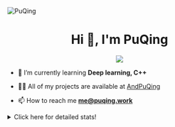 ![PuQing](https://user-images.githubusercontent.com/27223114/171565019-9a56fae6-b08b-421f-99db-7e830da42371.png)

<h1 align="center">Hi 👋, I'm PuQing</h1>

<p align="center">
  <img src="https://github-widgetbox.vercel.app/api/profile?username=AndPuQing&data=followers,repositories,stars,commits"/>
</p>

- 🌱 I’m currently learning **Deep learning, C++**

- 👨‍💻 All of my projects are available at [AndPuQing](https://github.com/AndPuQing)

- 📫 How to reach me **me@puqing.work**

<details>
<summary>Click here for detailed stats!</summary>

<!--START_SECTION:waka-->
**I'm a Night 🦉** 

```text
🌞 Morning    41 commits     ██░░░░░░░░░░░░░░░░░░░░░░░   10.3% 
🌆 Daytime    144 commits    █████████░░░░░░░░░░░░░░░░   36.18% 
🌃 Evening    122 commits    ███████░░░░░░░░░░░░░░░░░░   30.65% 
🌙 Night      91 commits     █████░░░░░░░░░░░░░░░░░░░░   22.86%

```


📊 **This Week I Spent My Time On** 

```text
💬 Programming Languages: 
Python                   2 hrs 4 mins        ███████████░░░░░░░░░░░░░░   47.25% 
C++                      1 hr 15 mins        ███████░░░░░░░░░░░░░░░░░░   28.51% 
Jupyter Notebook         26 mins             ██░░░░░░░░░░░░░░░░░░░░░░░   9.92% 
C                        20 mins             ██░░░░░░░░░░░░░░░░░░░░░░░   7.62% 
CSV                      15 mins             █░░░░░░░░░░░░░░░░░░░░░░░░   6.02%

🔥 Editors: 
VS Code                  4 hrs 24 mins       █████████████████████████   100.0%

💻 Operating System: 
Windows                  2 hrs 49 mins       ████████████████░░░░░░░░░   64.23% 
Mac                      1 hr 34 mins        █████████░░░░░░░░░░░░░░░░   35.77%

```


<!--END_SECTION:waka-->
</details>
